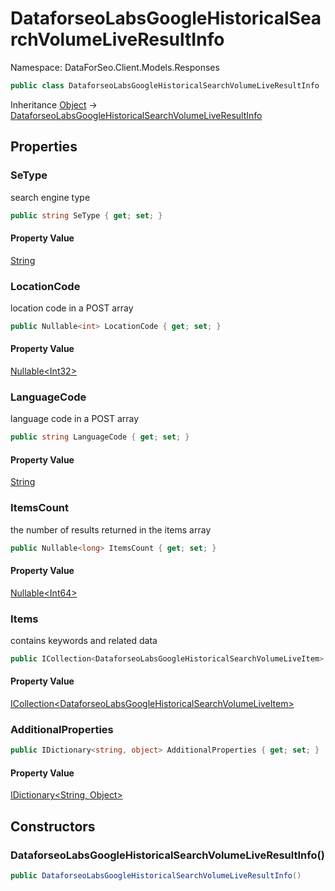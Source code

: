 # DataforseoLabsGoogleHistoricalSearchVolumeLiveResultInfo

Namespace: DataForSeo.Client.Models.Responses

```csharp
public class DataforseoLabsGoogleHistoricalSearchVolumeLiveResultInfo
```

Inheritance [Object](https://docs.microsoft.com/en-us/dotnet/api/system.object) → [DataforseoLabsGoogleHistoricalSearchVolumeLiveResultInfo](./dataforseo.client.models.responses.dataforseolabsgooglehistoricalsearchvolumeliveresultinfo.md)

## Properties

### **SeType**

search engine type

```csharp
public string SeType { get; set; }
```

#### Property Value

[String](https://docs.microsoft.com/en-us/dotnet/api/system.string)<br>

### **LocationCode**

location code in a POST array

```csharp
public Nullable<int> LocationCode { get; set; }
```

#### Property Value

[Nullable&lt;Int32&gt;](https://docs.microsoft.com/en-us/dotnet/api/system.nullable-1)<br>

### **LanguageCode**

language code in a POST array

```csharp
public string LanguageCode { get; set; }
```

#### Property Value

[String](https://docs.microsoft.com/en-us/dotnet/api/system.string)<br>

### **ItemsCount**

the number of results returned in the items array

```csharp
public Nullable<long> ItemsCount { get; set; }
```

#### Property Value

[Nullable&lt;Int64&gt;](https://docs.microsoft.com/en-us/dotnet/api/system.nullable-1)<br>

### **Items**

contains keywords and related data

```csharp
public ICollection<DataforseoLabsGoogleHistoricalSearchVolumeLiveItem> Items { get; set; }
```

#### Property Value

[ICollection&lt;DataforseoLabsGoogleHistoricalSearchVolumeLiveItem&gt;](./dataforseo.client.models.dataforseolabsgooglehistoricalsearchvolumeliveitem.md)<br>

### **AdditionalProperties**

```csharp
public IDictionary<string, object> AdditionalProperties { get; set; }
```

#### Property Value

[IDictionary&lt;String, Object&gt;](https://docs.microsoft.com/en-us/dotnet/api/system.collections.generic.idictionary-2)<br>

## Constructors

### **DataforseoLabsGoogleHistoricalSearchVolumeLiveResultInfo()**

```csharp
public DataforseoLabsGoogleHistoricalSearchVolumeLiveResultInfo()
```
